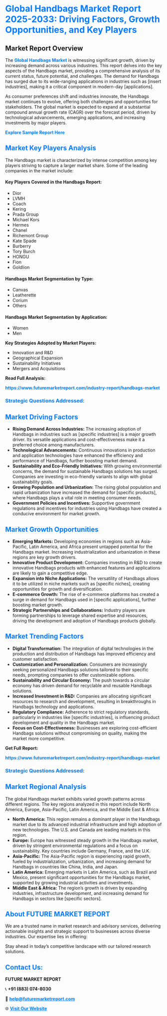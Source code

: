 <h1 style="color: #007BFF;">Global Handbags Market Report 2025-2033: Driving Factors, Growth Opportunities, and Key Players</h1>

<section id="overview">
<h2>Market Report Overview</h2>
<p>The <a href="https://www.futuremarketreport.com/industry-report/handbags-market" style="color: #007BFF; text-decoration: none;"><strong>Global Handbags Market</strong></a> is witnessing significant growth, driven by increasing demand across various industries. This report delves into the key aspects of the Handbags market, providing a comprehensive analysis of its current status, future potential, and challenges. The demand for Handbags has surged due to its wide-ranging applications in industries such as [insert industries], making it a critical component in modern-day [applications].</p>
<p>As consumer preferences shift and industries innovate, the Handbags market continues to evolve, offering both challenges and opportunities for stakeholders. The global market is expected to expand at a substantial compound annual growth rate (CAGR) over the forecast period, driven by technological advancements, emerging applications, and increasing investments by major players.</p>
</section>

<section id="overview">
<p><a href="https://www.futuremarketreport.com/request-sample/reportId=84329" style="color: #007BFF; text-decoration: none;"><strong>Explore Sample Report Here</strong></a></p>
</section>

<section id="key-players">
<h2 style="color: #007BFF;">Market Key Players Analysis</h2>
<p>The Handbags market is characterized by intense competition among key players striving to capture a larger market share. Some of the leading companies in the market include:</p>
<h4>Key Players Covered in the Handbags Report:</h4>
<ul><li>Dior</li><li>LVMH</li><li>Coach</li><li>Kering</li><li>Prada Group</li><li>Michael Kors</li><li>Hermes</li><li>Chanel</li><li>Richemont Group</li><li>Kate Spade</li><li>Burberry</li><li>Tory Burch</li><li>HONGU</li><li>Fion</li><li>Goldlion</li></ul>
<h4>Handbags Market Segmentation by Type:</h4>
<ul><li>Canvas</li><li>Leatherette</li><li>Corium</li><li>Others</li></ul>

<h4>Handbags Market Segmentation by Application:</h4>
<ul><li>Women</li><li>Men</li></ul>
<p><strong>Key Strategies Adopted by Market Players:</strong></p>
<ul>
<li>Innovation and R&D</li>
<li>Geographical Expansion</li>
<li>Sustainability Initiatives</li>
<li>Mergers and Acquisitions</li>
</ul>
</section>

<section>
<p><strong>Read Full Analysis: </strong></p><a href="https://www.futuremarketreport.com/industry-report/handbags-market" style="color: #007BFF; text-decoration: none;"><strong>https://www.futuremarketreport.com/industry-report/handbags-market</strong></a>
<h3 style="color: #007BFF;">Strategic Questions Addressed:</h3>
</section>

<section id="driving-factors">
<h2 style="color: #007BFF;">Market Driving Factors</h2>
<ul>
<li><strong>Rising Demand Across Industries:</strong> The increasing adoption of Handbags in industries such as [specific industries] is a major growth driver. Its versatile applications and cost-effectiveness make it a preferred choice among manufacturers.</li>
<li><strong>Technological Advancements:</strong> Continuous innovations in production and application technologies have enhanced the efficiency and performance of Handbags, further boosting market demand.</li>
<li><strong>Sustainability and Eco-Friendly Initiatives:</strong> With growing environmental concerns, the demand for sustainable Handbags solutions has surged. Companies are investing in eco-friendly variants to align with global sustainability goals.</li>
<li><strong>Growing Population and Urbanization:</strong> The rising global population and rapid urbanization have increased the demand for [specific products], where Handbags plays a vital role in meeting consumer needs.</li>
<li><strong>Government Policies and Incentives:</strong> Supportive government regulations and incentives for industries using Handbags have created a conducive environment for market growth.</li>
</ul>
</section>

<section id="growth-opportunities">
<h2 style="color: #007BFF;">Market Growth Opportunities</h2>
<ul>
<li><strong>Emerging Markets:</strong> Developing economies in regions such as Asia-Pacific, Latin America, and Africa present untapped potential for the Handbags market. Increasing industrialization and urbanization in these regions are key growth drivers.</li>
<li><strong>Innovative Product Development:</strong> Companies investing in R&D to create innovative Handbags products with enhanced features and applications are likely to gain a competitive edge.</li>
<li><strong>Expansion into Niche Applications:</strong> The versatility of Handbags allows it to be utilized in niche markets such as [specific niches], creating opportunities for growth and diversification.</li>
<li><strong>E-commerce Growth:</strong> The rise of e-commerce platforms has created a surge in demand for Handbags used in [specific applications], further boosting market growth.</li>
<li><strong>Strategic Partnerships and Collaborations:</strong> Industry players are forming partnerships to leverage shared expertise and resources, driving the development and adoption of Handbags products globally.</li>
</ul>
</section>

<section id="trending-factors">
<h2 style="color: #007BFF;">Market Trending Factors</h2>
<ul>
<li><strong>Digital Transformation:</strong> The integration of digital technologies in the production and distribution of Handbags has improved efficiency and customer satisfaction.</li>
<li><strong>Customization and Personalization:</strong> Consumers are increasingly seeking personalized Handbags solutions tailored to their specific needs, prompting companies to offer customizable options.</li>
<li><strong>Sustainability and Circular Economy:</strong> The push towards a circular economy has driven demand for recyclable and reusable Handbags solutions.</li>
<li><strong>Increased Investment in R&D:</strong> Companies are allocating significant resources to research and development, resulting in breakthroughs in Handbags technology and applications.</li>
<li><strong>Regulatory Compliance:</strong> Adherence to strict regulatory standards, particularly in industries like [specific industries], is influencing product development and quality in the Handbags market.</li>
<li><strong>Focus on Cost-Effectiveness:</strong> Businesses are exploring cost-efficient Handbags solutions without compromising on quality, making the market more competitive.</li>
</ul>
</section>

<section>
<p><strong>Get Full Report: </strong></p><a href="https://www.futuremarketreport.com/industry-report/handbags-market" style="color: #007BFF; text-decoration: none;"><strong>https://www.futuremarketreport.com/industry-report/handbags-market</strong></a>
<h3 style="color: #007BFF;">Strategic Questions Addressed:</h3>
</section>


<section id="regional-analysis">
<h2 style="color: #007BFF;">Market Regional Analysis</h2>
<p>The global Handbags market exhibits varied growth patterns across different regions. The key regions analyzed in this report include North America, Europe, Asia-Pacific, Latin America, and the Middle East & Africa:</p>
<ul>
<li><strong>North America:</strong> This region remains a dominant player in the Handbags market due to its advanced industrial infrastructure and high adoption of new technologies. The U.S. and Canada are leading markets in this region.</li>
<li><strong>Europe:</strong> Europe has witnessed steady growth in the Handbags market, driven by stringent environmental regulations and a focus on sustainability. Key countries include Germany, France, and the U.K.</li>
<li><strong>Asia-Pacific:</strong> The Asia-Pacific region is experiencing rapid growth, fueled by industrialization, urbanization, and increasing demand for Handbags in countries like China, India, and Japan.</li>
<li><strong>Latin America:</strong> Emerging markets in Latin America, such as Brazil and Mexico, present significant opportunities for the Handbags market, supported by growing industrial activities and investments.</li>
<li><strong>Middle East & Africa:</strong> The region’s growth is driven by expanding industries, infrastructure development, and increasing demand for Handbags in sectors like [specific sectors].</li>
</ul>
</section>

<footer>
<h2 style="color: #007BFF;">About FUTURE MARKET REPORT</h2>
<p>We are a trusted name in market research and advisory services, delivering actionable insights and strategic support to businesses across diverse industries. Our expertise lies in offering:</p>

<p>Stay ahead in today’s competitive landscape with our tailored research solutions.</p>

<h2 style="color: #007BFF;">Contact Us:</h2>
<p><strong>FUTURE MARKET REPORT</strong></p>
<p>📞 <strong>+91 (883) 074-8030</strong></p>
<p>📧 <strong><a href="mailto:help@futuremarketreport.com" style="color: #007BFF;">help@futuremarketreport.com</a></strong></p>
<p>🌐 <strong><a href="https://www.futuremarketreport.com/" style="color: #007BFF;">Visit Our Website</a></strong></p>
</footer>